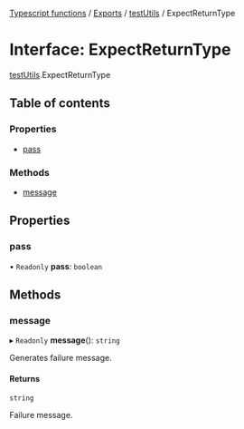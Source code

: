 [Typescript functions](../index.md) / [Exports](../modules.md) / [testUtils](../modules/testUtils.md) / ExpectReturnType

# Interface: ExpectReturnType

[testUtils](../modules/testUtils.md).ExpectReturnType

## Table of contents

### Properties

- [pass](testUtils.ExpectReturnType.md#pass)

### Methods

- [message](testUtils.ExpectReturnType.md#message)

## Properties

### pass

• `Readonly` **pass**: `boolean`

## Methods

### message

▸ `Readonly` **message**(): `string`

Generates failure message.

#### Returns

`string`

Failure message.
